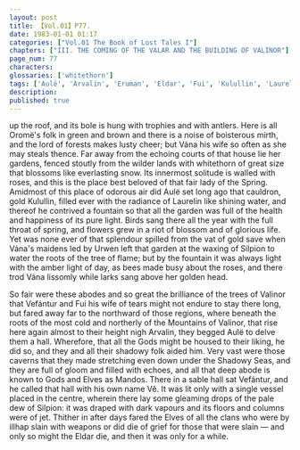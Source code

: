 ```yaml
---
layout: post
title: 【Vol.01】P77.
date: 1983-01-01 01:17
categories: ["Vol.01 The Book of Lost Tales I"]
chapters: ["III. THE COMING OF THE VALAR AND THE BUILDING OF VALINOR"]
page_num: 77
characters: 
glossaries: ['whitethorn']
tags: ['Aulë', 'Arvalin', 'Eruman', 'Eldar', 'Fui', 'Kulullin', 'Laurelin', 'Mandos', 'Mountains of Valinor', 'Oromë', 'Shadowy Seas', 'Silpion', 'Urwen', 'Vána']
description: 
published: true
---
```


<p style="text-indent: 0;">
up the roof, and its bole is hung with trophies and with antlers. Here is all Oromë's folk in green and brown and there is a noise of boisterous mirth, and the lord of forests makes lusty cheer; but Vána his wife so often as she may steals thence. Far away from the echoing courts of that house lie her gardens, fenced stoutly from the wilder lands with whitethorn of great size that blossoms like everlasting snow. Its innermost solitude is walled with roses, and this is the place best beloved of that fair lady of the Spring. Amidmost of this place of odorous air did Aulë set long ago that cauldron, gold Kulullin, filled ever with the radiance of Laurelin like shining water, and thereof he contrived a fountain so that all the garden was full of the health and happiness of its pure light. Birds sang there all the year with the full throat of spring, and flowers grew in a riot of blossom and of glorious life. Yet was none ever of that splendour spilled from the vat of gold save when Vána's maidens led by Urwen left that garden at the waxing of Silpion to water the roots of the tree of flame; but by the fountain it was always light with the amber light of day, as bees made busy about the roses, and there trod Vána lissomly while larks sang above her golden head.
</p>

So fair were these abodes and so great the brilliance of the trees of Valinor that Vefántur and Fui his wife of tears might not endure to stay there long, but fared away far to the northward of those regions, where beneath the roots of the most cold and northerly of the Mountains of Valinor, that rise here again almost to their height nigh Arvalin, they begged Aulë to delve them a hall. Wherefore, that all the Gods might be housed to their liking, he did so, and they and all their shadowy folk aided him. Very vast were those caverns that they made stretching even down under the Shadowy Seas, and they are full of gloom and filled with echoes, and all that deep abode is known to Gods and Elves as Mandos. There in a sable hall sat Vefántur, and he called that hall with his own name Vê. It was lit only with a single vessel placed in the centre, wherein there lay some gleaming drops of the pale dew of Silpion: it was draped with dark vapours and its floors and columns were of jet. Thither in after days fared the Elves of all the clans who were by illhap slain with weapons or did die of grief for those that were slain — and only so might the Eldar die, and then it was only for a while.

